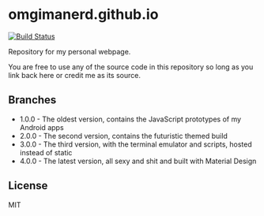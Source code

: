 # omgimanerd.github.io
[![Build Status](https://travis-ci.org/omgimanerd/omgimanerd.github.io.svg?branch=4.0.0)](https://travis-ci.org/omgimanerd/omgimanerd.github.io)

Repository for my personal webpage.

You are free to use any of the source code in this repository so long as you
link back here or credit me as its source.

## Branches
  - 1.0.0 - The oldest version, contains the JavaScript prototypes of my
    Android apps
  - 2.0.0 - The second version, contains the futuristic themed build
  - 3.0.0 - The third version, with the terminal emulator and scripts, hosted
    instead of static
  - 4.0.0 - The latest version, all sexy and shit and built with Material Design

## License
MIT
